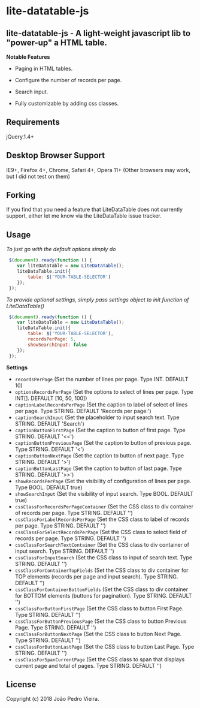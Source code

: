 lite-datatable-js
=============


lite-datatable-js - A light-weight javascript lib to "power-up" a HTML table.
-------------------------------------------------------------------------------


**Notable Features**
   - Paging in HTML tables.

   - Configure the number of records per page.

   - Search input.
   
   - Fully customizable by adding css classes.


## Requirements
jQuery.1.4+


## Desktop Browser Support
IE9+, Firefox 4+, Chrome, Safari 4+, Opera 11+ (Other browsers may work, but I did not test on them)


## Forking
If you find that you need a feature that LiteDataTable does not currently support, either let me know via the LiteDataTable issue tracker.

## Usage

*To just go with the default options simply do*

```javascript
 $(document).ready(function () {
	var liteDataTable = new LiteDataTable();
	liteDataTable.init({
		table: $('YOUR-TABLE-SELECTOR')
	});
 });
```

*To provide optional settings, simply pass settings object to init function of LiteDataTable()*

```javascript
 $(document).ready(function () {
	var liteDataTable = new LiteDataTable();
	liteDataTable.init({
		table: $('YOUR-TABLE-SELECTOR'),
		recordsPerPage: 5,
		showSearchInput: false
	});
 });
```

**Settings**

- `recordsPerPage`  (Set the number of lines per page. Type INT. DEFAULT 10)
- `optionsRecordsPerPage`  (Set the options to select of lines per page. Type INT[]. DEFAULT [10, 50, 100])
- `captionLabelRecordsPerPage`  (Set the caption to label of select of lines per page. Type STRING. DEFAULT 'Records per page:')
- `captionSearchInput`  (Set the placeholder to input search text. Type STRING. DEFAULT 'Search')
- `captionButtonFirstPage`  (Set the caption to button of first page. Type STRING. DEFAULT '<<')
- `captionButtonPreviousPage`  (Set the caption to button of previous page. Type STRING. DEFAULT '<')
- `captionButtonNextPage`  (Set the caption to button of next page. Type STRING. DEFAULT '>')
- `captionButtonLastPage`  (Set the caption to button of last page. Type STRING. DEFAULT '>>')
- `showRecordsPerPage`  (Set the visibility of configuration of lines per page. Type BOOL. DEFAULT true)
- `showSearchInput`  (Set the visibility of input search. Type BOOL. DEFAULT true)
- `cssClassForRecordsPerPageContainer`  (Set the CSS class to div container of records per page. Type STRING. DEFAULT '')
- `cssClassForLabelRecordsPerPage`  (Set the CSS class to label of records per page. Type STRING. DEFAULT '')
- `cssClassForSelectRecordsPerPage`  (Set the CSS class to select field of records per page. Type STRING. DEFAULT '')
- `cssClassForSearchTextContainer`  (Set the CSS class to div container of input search. Type STRING. DEFAULT '')
- `cssClassForInputSearch`  (Set the CSS class to input of search text. Type STRING. DEFAULT '')
- `cssClassForContainerTopFields`  (Set the CSS class to div container for TOP elements (records per page and input search). Type STRING. DEFAULT '')
- `cssClassForContainerBottomFields`  (Set the CSS class to div container for BOTTOM elements (buttons for pagination). Type STRING. DEFAULT '')
- `cssClassForButtonFirstPage`  (Set the CSS class to button First Page. Type STRING. DEFAULT '')
- `cssClassForButtonPreviousPage`  (Set the CSS class to button Previous Page. Type STRING. DEFAULT '')
- `cssClassForButtonNextPage`  (Set the CSS class to button Next Page. Type STRING. DEFAULT '')
- `cssClassForButtonLastPage`  (Set the CSS class to button Last Page. Type STRING. DEFAULT '')
- `cssClassForSpanCurrentPage`  (Set the CSS class to span that displays current page and total of pages. Type STRING. DEFAULT '')


## License

Copyright (c) 2018 João Pedro Vieira.
